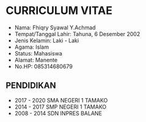 # CURRICULUM VITAE
- Nama: Fhiqry Syawal Y.Achmad
- Tempat/Tanggal Lahir: Tahuna, 6 Desember 2002
- Jenis Kelamin: Laki - Laki
- Agama: Islam
- Status: Mahasiswa
- Alamat: Manente
- No.HP: 085314680679

## PENDIDIKAN
- 2017 - 2020 SMA NEGERI 1 TAMAKO
- 2014 - 2017 SMP NEGERI 1 TAMAKO
- 2008 - 2014 SDN INPRES BALANE

<!--
**fhiqryachmad/fhiqryachmad** is a ✨ _special_ ✨ repository because its `README.md` (this file) appears on your GitHub profile.

Here are some ideas to get you started:

- 🔭 I’m currently working on ...
- 🌱 I’m currently learning ...
- 👯 I’m looking to collaborate on ...
- 🤔 I’m looking for help with ...
- 💬 Ask me about ...
- 📫 How to reach me: ...
- 😄 Pronouns: ...
- ⚡ Fun fact: ...
-->
